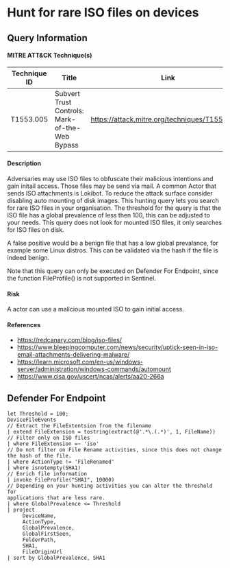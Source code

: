 # Hunt for rare ISO files on devices

## Query Information

#### MITRE ATT&CK Technique(s)

| Technique ID | Title    | Link    |
| ---  | --- | --- |
| T1553.005 | Subvert Trust Controls: Mark-of-the-Web Bypass | https://attack.mitre.org/techniques/T1553/005/ |

#### Description
Adversaries may use ISO files to obfuscate their malicious intentions and gain initail access. Those files may be send via mail. A common Actor that sends ISO attachments is Lokibot. To reduce the attack surface consider disabling auto mounting of disk images. This hunting query lets you search for rare ISO files in your organisation. The threshold for the query is that the ISO file has a global prevalence of less then 100, this can be adjusted to your needs. This query does not look for mounted ISO files, it only searches for ISO files on disk. 

A false positive would be a benign file that has a low global prevalance, for example some Linux distros. This can be validated via the hash if the file is indeed benign.

Note that this query can only be executed on Defender For Endpoint, since the function FileProfile() is not supported in Sentinel.

#### Risk
A actor can use a malicious mounted ISO to gain initial access.

#### References
- https://redcanary.com/blog/iso-files/
- https://www.bleepingcomputer.com/news/security/uptick-seen-in-iso-email-attachments-delivering-malware/
- https://learn.microsoft.com/en-us/windows-server/administration/windows-commands/automount
- https://www.cisa.gov/uscert/ncas/alerts/aa20-266a

## Defender For Endpoint
```
let Threshold = 100;
DeviceFileEvents
// Extract the FileExtentsion from the filename
| extend FileExtension = tostring(extract(@'.*\.(.*)', 1, FileName))
// Filter only on ISO files
| where FileExtension =~ 'iso'
// Do not filter on File Rename activities, since this does not change 
the hash of the file.
| where ActionType != 'FileRenamed'
| where isnotempty(SHA1)
// Enrich file information
| invoke FileProfile("SHA1", 10000)
// Depending on your hunting activities you can alter the threshold for 
applications that are less rare.
| where GlobalPrevalence <= Threshold
| project
     DeviceName,
     ActionType,
     GlobalPrevalence,
     GlobalFirstSeen,
     FolderPath,
     SHA1,
     FileOriginUrl
| sort by GlobalPrevalence, SHA1
```